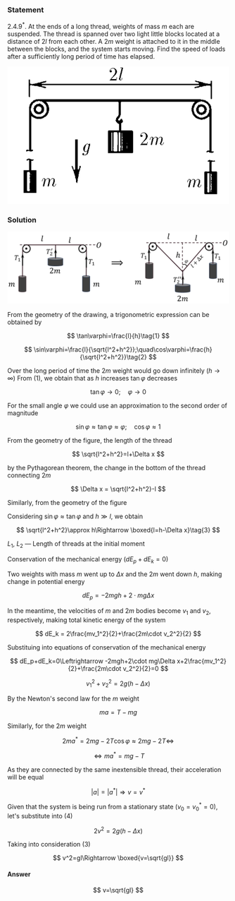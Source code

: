 ###  Statement

$2.4.9^*.$ At the ends of a long thread, weights of mass $m$ each are suspended. The thread is spanned over two light little blocks located at a distance of $2l$ from each other. A $2m$ weight is attached to it in the middle between the blocks, and the system starts moving. Find the speed of loads after a sufficiently long period of time has elapsed.

![ For problem $2.4.9^*$ |520x322, 34%](../../img/2.4.9/2.4.9.png)

### Solution

![ Changing the position of weights |1613x520, 76%](../../img/2.4.9/2.4.9_1.png)

From the geometry of the drawing, a trigonometric expression can be obtained by

$$
\tan\varphi=\frac{l}{h}\tag{1}
$$

$$
\sin\varphi=\frac{l}{\sqrt{l^2+h^2}};\quad\cos\varphi=\frac{h}{\sqrt{l^2+h^2}}\tag{2}
$$

Over the long period of time the $2m$ weight would go down infinitely ($h\to \infty$) From $(1)$, we obtain that as $h$ increases $\tan\varphi$ decreases

$$
\tan\varphi \to 0;\quad\varphi \to 0
$$

For the small angle $\varphi$ we could use an approximation to the second order of magnitude

$$
\sin\varphi \approx\tan\varphi\approx\varphi;\quad\cos\varphi\approx 1
$$

From the geometry of the figure, the length of the thread

$$
\sqrt{l^2+h^2}=l+\Delta x
$$

by the Pythagorean theorem, the change in the bottom of the thread connecting $2m$

$$
\Delta x = \sqrt{l^2+h^2}-l
$$

Similarly, from the geometry of the figure

Considering $\sin\varphi\approx\tan\varphi$ and $h\gg l$, we obtain

$$
\sqrt{l^2+h^2}\approx h\Rightarrow \boxed{l=h-\Delta x}\tag{3}
$$

$L_1,~L_2$ — Length of threads at the initial moment

Conservation of the mechanical energy $(dE_p+dE_k=0)$

Two weights with mass $m$ went up to $\Delta x$ and the $2m$ went down $h$, making change in potential energy

$$
dE_p=-2mgh+2\cdot mg\Delta x
$$

In the meantime, the velocities of $m$ and $2m$ bodies become $v_1$ and $v_2$, respectively, making total kinetic energy of the system

$$
dE_k = 2\frac{mv_1^2}{2}+\frac{2m\cdot v_2^2}{2}
$$

Substituing into equations of conservation of the mechanical energy

$$
dE_p+dE_k=0\Leftrightarrow -2mgh+2\cdot mg\Delta x+2\frac{mv_1^2}{2}+\frac{2m\cdot v_2^2}{2}=0
$$

$$
v_1^2+v_2^2=2g\left(h-\Delta x\right)\tag{4}
$$

By the Newton's second law for the $m$ weight

$$
ma=T-mg
$$

Similarly, for the $2m$ weight

$$
2ma^*=2mg-2T\cos\varphi\approx2mg-2T\Leftrightarrow
$$

$$
\Leftrightarrow ma^*=mg-T
$$

As they are connected by the same inextensible thread, their acceleration will be equal

$$
\left|a\right|=\left|a^*\right|\Rightarrow v=v^*
$$

Given that the system is being run from a stationary state $(v_0=v_0^*=0)$, let's substitute into $(4)$

$$
2v^2=2g\left(h-\Delta x\right)
$$

Taking into consideration $(3)$

$$
v^2=gl\Rightarrow \boxed{v=\sqrt{gl}}
$$

#### Answer

$$
v=\sqrt{gl}
$$